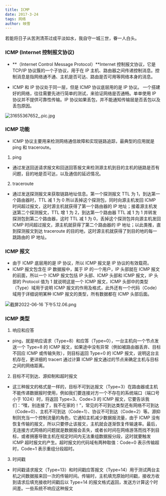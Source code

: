 ```yaml
---
title: ICMP
date: 2017-3-24
tags: 网络
author: 映雪
---
```


若能将日子从苦洌清茶过成平淡如水，我自守一城三世，眷一人白头。

<!--more-->

### ICMP (Internet 控制报文协议)


- **（Internet Control Message Protocol）**Internet 控制报文协议，它是 TCP/IP 协议簇的一个子协议，用于在 IP 主机、路由器之间传递控制消息。控制消息是指网络通不通、主机是否可达、路由是否可用等网络本身的消息。

- ICMP 和 IP 协议处于同一层，但是 ICMP 协议底层用的是 IP 协议。 一个搭建好的网络，往往需要先进行简单的测试，来验证网络是否通畅。单单使用 IP 协议并不提供可靠性传输。IP 协议如果丢包，并不能通知传输层是否丢包以及丢包原因。

![31655367652_.pic.jpg](/images/2022/06/16/FVhnl43ycvxzKYS.jpg)

### ICMP 功能

- ICMP 协议主要用来检测网络通信故障和实现链路追踪，最典型的应用就是 ping 和 traceroute。

1. ping

- 通过发送回送请求报文和回送回答报文来检测源主机到目的主机的链路是否有问题，目的地是否可达，以及通信的延迟情况。

2. traceroute

- 通过发送探测报文来获取链路地址信息。第一个探测报文 TTL 为 1，到达第一个路由器时，TTL 减 1 为 0 所以丢掉这个探测包，同时向源主机发回 ICMP 时间超过报文，这时源主机就获得了第一个路由器的 IP 地址；接着源主机发送第二个探测报文，TTL 增 1 为 2，到达第一个路由器 TTL 减 1 为 1 并转发探测包到第二个路由器，这时 TTL 减 1 为 0，丢掉这个探测包并向源主机发回 ICMP 时间超过报文，源主机就获得了第二个路由器的 IP 地址；以此类推，直到探测报文到达 traceroute 的目的地，这时源主机就获得了到目的地的每一跳路由的 IP 地址。

### ICMP 报文

- 由于 ICMP 底层用的是 IP 协议，所以 ICMP 报文是 IP 协议的有效载荷。
- ICMP 报文包含在 IP 数据报中，属于 IP 的一个用户，IP 头部就在 ICMP 报文的前面，所以一个 ICMP 报文包括 IP 头部、ICMP 头部和 ICMP 报文，IP 头部的 Protocol 值为 1 就说明这是一个 ICMP 报文，ICMP 头部中的类型（Type）域用于说明 ICMP 报文的作用及格式，此外还有一个代码（Code）域用于详细说明某种 ICMP 报文的类型，所有数据都在 ICMP 头部后面。

![截屏2022-06-16 下午5.12.06.png](/images/2022/06/16/suj34eqgfzmZP52.png)

### ICMP 类型

1. 响应和应答

- ping，就是响应请求（Type=8）和应答（Type=0），一台主机向一个节点发送一个 Type=8 的 ICMP 报文，如果途中没有异常（例如被路由器丢弃、目标不回应 ICMP 或传输失败），则目标返回 Type=0 的 ICMP 报文，说明这台主机存在，更详细的 tracert 通过计算 ICMP 报文通过的节点来确定主机与目标之间的网络距离。

2. 目标不可到达、源抑制和超时报文

- 这三种报文的格式是一样的，目标不可到达报文（Type=3）在路由器或主机不能传递数据报时使用，例如我们要连接对方一个不存在的系统端口（端口号小于 1024）时，将返回 Type=3、Code=3 的 ICMP 报文，它要告诉我们：“嘿，别连接了，我不在家的！”，常见的不可到达类型还有网络不可到达（Code=0）、主机不可到达（Code=1）、协议不可到达（Code=2）等。源抑制则充当一个控制流量的角色，它通知主机减少数据报流量，由于 ICMP 没有恢复传输的报文，所以只要停止该报文，主机就会逐渐恢复传输速率。最后，无连接方式网络的问题就是数据报会丢失，或者长时间在网络游荡而找不到目标，或者拥塞导致主机在规定时间内无法重组数据报分段，这时就要触发 ICMP 超时报文的产生。超时报文的代码域有两种取值：Code=0 表示传输超时，Code=1 表示重组分段超时。

3. 时间戳

- 时间戳请求报文（Type=13）和时间戳应答报文（Type=14）用于测试两台主机之间数据报来回一次的传输时间。传输时，主机填充原始时间戳，接收方收到请求后填充接收时间戳后以 Type=14 的报文格式返回，发送方计算这个时间差。一些系统不响应这种报文
